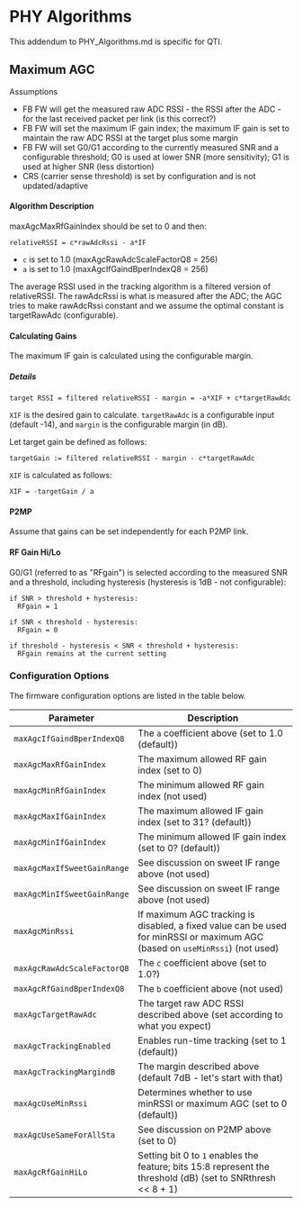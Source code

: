 # PHY Algorithms
This addendum to PHY_Algorithms.md is specific for QTI.

## Maximum AGC
Assumptions
- FB FW will get the measured raw ADC RSSI - the RSSI after the ADC -
for the last received packet per link (is this correct?)
- FB FW will set the maximum IF gain index; the maximum IF gain is set to
maintain the raw ADC RSSI at the target plus some margin
- FB FW will set G0/G1 according to the currently measured SNR and
a configurable threshold; G0 is used at lower SNR (more sensitivity); G1
is used at higher SNR (less distortion)
- CRS (carrier sense threshold) is set by configuration and is not
updated/adaptive

#### Algorithm Description
maxAgcMaxRfGainIndex should be set to 0 and then:
```
relativeRSSI = c*rawAdcRssi - a*IF
```
- `c` is set to 1.0 (maxAgcRawAdcScaleFactorQ8 = 256)
- `a` is set to 1.0 (maxAgcIfGaindBperIndexQ8 = 256)

The average RSSI used in the tracking algorithm is a filtered version of
relativeRSSI.  The rawAdcRssi is what is measured after the ADC; the AGC
tries to make rawAdcRssi constant and we assume the optimal constant
is targetRawAdc (configurable).

#### Calculating Gains
The maximum IF gain is calculated using the configurable margin.

##### Details
```
target RSSI = filtered relativeRSSI - margin = -a*XIF + c*targetRawAdc
```
`XIF` is the desired gain to calculate. `targetRawAdc` is a
configurable input (default -14), and `margin` is the configurable margin (in
dB).

Let target gain be defined as follows:
```
targetGain := filtered relativeRSSI - margin - c*targetRawAdc
```

`XIF` is calculated as follows:
```
XIF = -targetGain / a
```

#### P2MP
Assume that gains can be set independently for each P2MP link.

#### RF Gain Hi/Lo
G0/G1 (referred to as "RFgain") is selected
according to the measured SNR and a threshold, including hysteresis
(hysteresis is 1dB - not configurable):
```
if SNR > threshold + hysteresis:
  RFgain = 1

if SNR < threshold - hysteresis:
  RFgain = 0

if threshold - hysteresis < SNR < threshold + hysteresis:
  RFgain remains at the current setting
```

### Configuration Options
The firmware configuration options are listed in the table below.

| Parameter                   | Description |
| --------------------------- | ----------- |
| `maxAgcIfGaindBperIndexQ8`  | The `a` coefficient above (set to 1.0 (default)) |
| `maxAgcMaxRfGainIndex`      | The maximum allowed RF gain index (set to 0) |
| `maxAgcMinRfGainIndex`      | The minimum allowed RF gain index (not used) |
| `maxAgcMaxIfGainIndex`      | The maximum allowed IF gain index (set to 31? (default)) |
| `maxAgcMinIfGainIndex`      | The minimum allowed IF gain index (set to 0? (default)) |
| `maxAgcMaxIfSweetGainRange` | See discussion on sweet IF range above (not used) |
| `maxAgcMinIfSweetGainRange` | See discussion on sweet IF range above (not used) |
| `maxAgcMinRssi`             | If maximum AGC tracking is disabled, a fixed value can be used for minRSSI or maximum AGC (based on `useMinRssi`) (not used)|
| `maxAgcRawAdcScaleFactorQ8` | The `c` coefficient above (set to 1.0?)|
| `maxAgcRfGaindBperIndexQ8`  | The `b` coefficient above (not used)|
| `maxAgcTargetRawAdc`        | The target raw ADC RSSI described above (set according to what you expect)|
| `maxAgcTrackingEnabled`     | Enables run-time tracking (set to 1 (default))|
| `maxAgcTrackingMargindB`    | The margin described above (default 7dB - let's start with that)|
| `maxAgcUseMinRssi`          | Determines whether to use minRSSI or maximum AGC (set to 0 (default))|
| `maxAgcUseSameForAllSta`    | See discussion on P2MP above (set to 0)|
| `maxAgcRfGainHiLo`          | Setting bit 0 to `1` enables the feature; bits 15:8 represent the threshold (dB) (set to SNRthresh << 8 + 1)|
